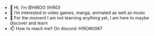 - 👋 Hi, I’m @HlROO (H!RO)
- 👀 I’m interested in video games, manga, animated as well as music
- 🌱 For the moment I am not learning anything yet, I am here to maybe discover and learn 
- 📫 How to reach me? On discord: H!RO#0067

<!---
HlROO/HlROO is a ✨ special ✨ repository because its `README.md` (this file) appears on your GitHub profile.
You can click the Preview link to take a look at your changes.
--->
